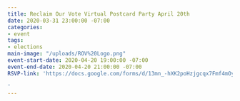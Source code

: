 ```yaml
---
title: Reclaim Our Vote Virtual Postcard Party April 20th
date: 2020-03-31 23:00:00 -07:00
categories:
- event
tags:
- elections
main-image: "/uploads/ROV%20Logo.png"
event-start-date: 2020-04-20 19:00:00 -07:00
event-end-date: 2020-04-20 21:00:00 -07:00
RSVP-link: 'https://docs.google.com/forms/d/13mn_-hXK2poHzjgcqx7Fmf4mOyxPs_TRUPCdkXINaMA/edit

'
---
```


